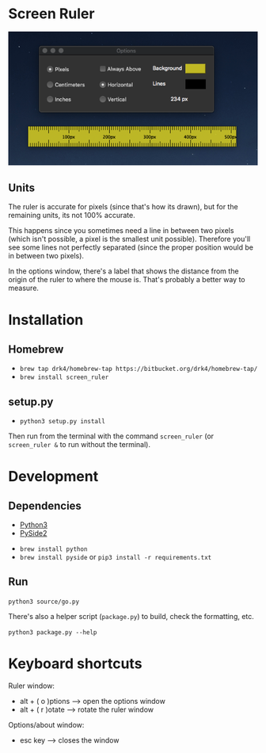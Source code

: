 # Screen Ruler

![Image](images/ruler.png)

## Units

The ruler is accurate for pixels (since that's how its drawn), but for the remaining units, its not 100% accurate.

This happens since you sometimes need a line in between two pixels (which isn't possible, a pixel is the smallest unit possible). Therefore you'll see some lines not perfectly separated (since the proper position would be in between two pixels).

In the options window, there's a label that shows the distance from the origin of the ruler to where the mouse is. That's probably a better way to measure.

# Installation

## Homebrew

-   `brew tap drk4/homebrew-tap https://bitbucket.org/drk4/homebrew-tap/`
-   `brew install screen_ruler`

## setup.py

-   `python3 setup.py install`

Then run from the terminal with the command `screen_ruler` (or `screen_ruler &` to run without the terminal).

# Development

## Dependencies

-   [Python3](http://python.org)
-   [PySide2](https://wiki.qt.io/Qt_for_Python)

*   `brew install python`
*   `brew install pyside` or `pip3 install -r requirements.txt`

## Run

`python3 source/go.py`

There's also a helper script (`package.py`) to build, check the formatting, etc.

`python3 package.py --help`

# Keyboard shortcuts

Ruler window:

-   alt + ( o )ptions --> open the options window
-   alt + ( r )otate --> rotate the ruler window

Options/about window:

-   esc key --> closes the window
